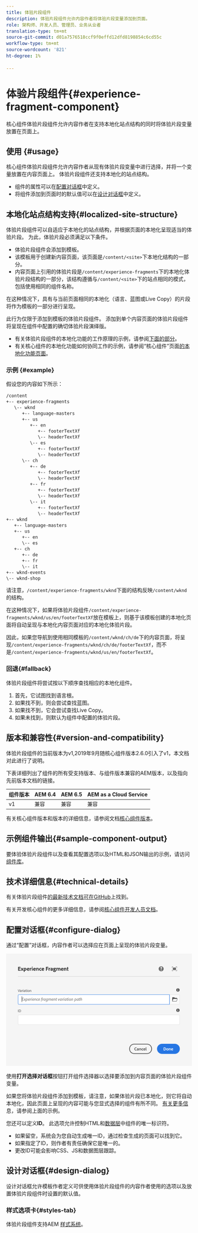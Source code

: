 ```yaml
---
title: 体验片段组件
description: 体验片段组件允许内容作者将体验片段变量添加到页面。
role: 架构师、开发人员、管理员、业务从业者
translation-type: tm+mt
source-git-commit: d01a7576518ccf9f0effd12dfd8198854c6cd55c
workflow-type: tm+mt
source-wordcount: '821'
ht-degree: 1%

---
```



# 体验片段组件{#experience-fragment-component}

核心组件体验片段组件允许内容作者在支持本地化站点结构的同时将体验片段变量放置在页面上。

## 使用 {#usage}

核心组件体验片段组件允许内容作者从现有体验片段变量中进行选择，并将一个变量放置在内容页面上。 体验片段组件还支持本地化的站点结构。

* 组件的属性可以在[配置对话框](#configure-dialog)中定义。
* 将组件添加到页面时的默认值可以在[设计对话框](#design-dialog)中定义。

## 本地化站点结构支持{#localized-site-structure}

体验片段组件可以自适应于本地化的站点结构，并根据页面的本地化呈现适当的体验片段。 为此，体验片段必须满足以下条件。

* 体验片段组件会添加到模板。
* 该模板用于创建新内容页面，该页面是`/content/<site>`下本地化结构的一部分。
* 内容页面上引用的体验片段是`/content/experience-fragments`下的本地化体验片段结构的一部分，该结构遵循与`/content/<site>`下的站点相同的模式，包括使用相同的组件名称。

在这种情况下，具有与当前页面相同的本地化（语言、蓝图或Live Copy）的片段将作为模板的一部分进行呈现。

此行为仅限于添加到模板的体验片段组件。 添加到单个内容页面的体验片段组件将呈现在组件中配置的确切体验片段演绎版。

* 有关体验片段组件的本地化功能的工作原理的示例，请参阅[下面的部分](#example)。
* 有关核心组件的本地化功能如何协同工作的示例，请参阅“核心组件”页面[的本地化功能页面](/help/get-started/localization.md)。

### 示例 {#example}

假设您的内容如下所示：

```
/content
+-- experience-fragments
   \-- wknd
      +-- language-masters
      +-- us
         +-- en
            +-- footerTextXf
            \-- headerTextXf
         \-- es
            +-- footerTextXf
            \-- headerTextXf
      \-- ch
         +-- de
            +-- footerTextXf
            \-- headerTextXf
         +-- fr
            +-- footerTextXf
            \-- headerTextXf
         \-- it
            +-- footerTextXf
            \-- headerTextXf
+-- wknd
   +-- language-masters
   +-- us
      +-- en
      \-- es
   +-- ch
      +-- de
      +-- fr
      \-- it
+-- wknd-events
\-- wknd-shop
```

请注意，`/content/experience-fragments/wknd`下面的结构反映`/content/wknd`的结构。

在这种情况下，如果将体验片段组件`/content/experience-fragments/wknd/us/en/footerTextXf`放在模板上，则基于该模板创建的本地化页面将自动呈现与本地化内容页面对应的本地化体验片段。

因此，如果您导航到使用相同模板的`/content/wknd/ch/de`下的内容页面，将呈现`/content/experience-fragments/wknd/ch/de/footerTextXf`，而不是`/content/experience-fragments/wknd/us/en/footerTextXf`。

### 回退{#fallback}

体验片段组件将尝试按以下顺序查找相应的本地化组件。

1. 首先，它试图找到语言根。
1. 如果找不到，则会尝试查找蓝图。
1. 如果找不到，它会尝试查找Live Copy。
1. 如果未找到，则默认为组件中配置的体验片段。

## 版本和兼容性{#version-and-compatibility}

体验片段组件的当前版本为v1,2019年9月随核心组件版本2.6.0引入了v1，本文档对此进行了说明。

下表详细列出了组件的所有受支持版本、与组件版本兼容的AEM版本，以及指向先前版本文档的链接。

| 组件版本 | AEM 6.4 | AEM 6.5 | AEM as a Cloud Service |
|--- |--- |---|---|
| v1 | 兼容 | 兼容 | 兼容 |

有关核心组件版本和版本的详细信息，请参阅文档[核心组件版本](/help/versions.md)。

## 示例组件输出{#sample-component-output}

要体验体验片段组件以及查看其配置选项以及HTML和JSON输出的示例，请访问[组件库](https://adobe.com/go/aem_cmp_library_xf)。

## 技术详细信息{#technical-details}

有关体验片段组件[的最新技术文档可在GitHub](https://adobe.com/go/aem_cmp_tech_xf_v1)上找到。

有关开发核心组件的更多详细信息，请参阅[核心组件开发人员文档](/help/developing/overview.md)。

## 配置对话框{#configure-dialog}

通过“配置”对话框，内容作者可以选择应在页面上呈现的体验片段变量。

![体验片段组件的编辑对话框](/help/assets/experience-fragment-edit.png)

使用&#x200B;**打开选择对话框**&#x200B;按钮打开组件选择器以选择要添加到内容页面的体验片段组件变量。

如果您将体验片段组件添加到模板，请注意，如果体验片段已本地化，则它将自动本地化，因此页面上呈现的内容可能与您显式选择的组件有所不同。 [有关更多信](#example) 息，请参阅上面的示例。

您还可以定义&#x200B;**ID**。 此选项允许控制HTML和[数据层](/help/developing/data-layer/overview.md)中组件的唯一标识符。

* 如果留空，系统会为您自动生成唯一ID，通过检查生成的页面可以找到它。
* 如果指定了ID，则作者有责任确保它是唯一的。
* 更改ID可能会影响CSS、JS和数据图层跟踪。

## 设计对话框{#design-dialog}

设计对话框允许模板作者定义可供使用体验片段组件的内容作者使用的选项以及放置体验片段组件时设置的默认值。

### 样式选项卡{#styles-tab}

体验片段组件支持AEM [样式系统](/help/get-started/authoring.md#component-styling)。
